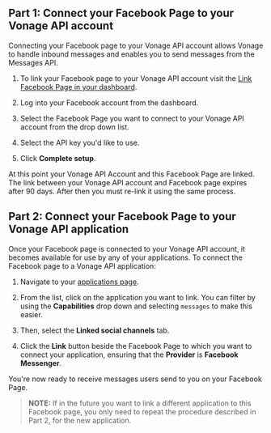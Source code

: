 ## Part 1: Connect your Facebook Page to your Vonage API account

Connecting your Facebook page to your Vonage API account allows Vonage to handle inbound messages and enables you to send messages from the Messages API.

1. To link your Facebook page to your Vonage API account visit the [Link Facebook Page in your dashboard](https://dashboard.nexmo.com/messages/social-channels/facebook-connect).

2. Log into your Facebook account from the dashboard.

3. Select the Facebook Page you want to connect to your Vonage API account from the drop down list.

4. Select the API key you'd like to use.

5. Click **Complete setup**.

At this point your Vonage API Account and this Facebook Page are linked. The link between your Vonage API account and Facebook page expires after 90 days. After then you must re-link it using the same process.

## Part 2: Connect your Facebook Page to your Vonage API application

Once your Facebook page is connected to your Vonage API account, it becomes available for use by any of your applications. To connect the Facebook page to a Vonage API application:

1. Navigate to your [applications page](https://dashboard.nexmo.com/applications).

2. From the list, click on the application you want to link. You can filter by using the **Capabilities** drop down and selecting `messages` to make this easier.

3. Then, select the **Linked social channels** tab.

4. Click the **Link** button beside the Facebook Page to which you want to connect your application, ensuring that the **Provider** is **Facebook Messenger**.

You're now ready to receive messages users send to you on your Facebook Page.

> **NOTE:** If in the future you want to link a different application to this Facebook page, you only need to repeat the procedure described in Part 2, for the new application.

